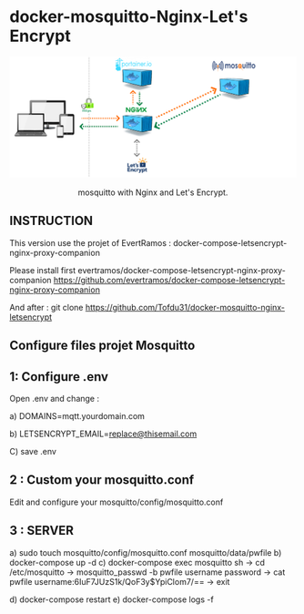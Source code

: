 docker-mosquitto-Nginx-Let's Encrypt
=============


<p align="center">
    <img src="Mosquitto_Nginx_Letsencrypt.png" alt="mosquitto with Nginx and Let's Encrypt" >

<p align="center">
  mosquitto with Nginx and Let's Encrypt.
</p>

INSTRUCTION
---------------------

This version use the projet of EvertRamos : docker-compose-letsencrypt-nginx-proxy-companion

Please install first evertramos/docker-compose-letsencrypt-nginx-proxy-companion
https://github.com/evertramos/docker-compose-letsencrypt-nginx-proxy-companion

And after :
    git clone https://github.com/Tofdu31/docker-mosquitto-nginx-letsencrypt
    
Configure files projet Mosquitto
---------------------

1: Configure .env
---------------------
Open .env and change :

a) DOMAINS=mqtt.yourdomain.com

b) LETSENCRYPT_EMAIL=replace@thisemail.com

C) save .env

2 : Custom your mosquitto.conf
---------------------
Edit and configure your mosquitto/config/mosquitto.conf

3 : SERVER
---------------------
a) sudo touch mosquitto/config/mosquitto.conf mosquitto/data/pwfile
b) docker-compose up -d
c) docker-compose exec mosquitto sh
-> cd /etc/mosquitto
-> mosquitto_passwd -b pwfile username password
-> cat pwfile
username:$6$IuF7JUzS1k/QoF3y$YpiClom7/==
-> exit

d) docker-compose restart
e) docker-compose logs -f


